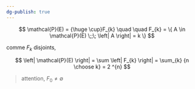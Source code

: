 ```yaml
---
dg-publish: true
---
```


$$
\mathcal{P}(E) = {\huge \cup}F_{k} \quad \quad F_{k} = \{ A \in \mathcal{P}(E) \;;\; \left| A \right| = k \}
$$

comme $F_{k}$ disjoints,

$$
\left| \mathcal{P}(E) \right| = \sum \left| F_{k} \right| = \sum_{k} {n \choose k} = 2 ^{n}
$$
> attention, $F_{0} \neq \emptyset$
